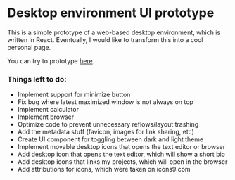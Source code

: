 # Desktop environment UI prototype

This is a simple prototype of a web-based desktop environment, which is written in React. Eventually, I would like to transform this into a cool personal page.

You can try to prototype [here](https://desktop-environment.vercel.app).

### Things left to do:

- Implement support for minimize button
- Fix bug where latest maximized window is not always on top
- Implement calculator
- Implement browser
- Optimize code to prevent unnecessary reflows/layout trashing
- Add the metadata stuff (favicon, images for link sharing, etc)
- Create UI component for toggling between dark and light theme
- Implement movable desktop icons that opens the text editor or browser
- Add desktop icon that opens the text editor, which will show a short bio
- Add desktop icons that links my projects, which will open in the browser
- Add attributions for icons, which were taken on icons9.com
